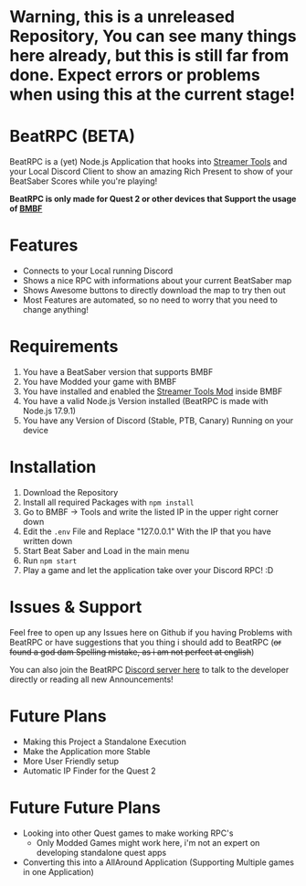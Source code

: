 # **Warning, this is a unreleased Repository, You can see many things here already, but this is still far from done. Expect errors or problems when using this at the current stage!**

# BeatRPC (BETA)
BeatRPC is a (yet) Node.js Application that hooks into [Streamer Tools](https://github.com/EnderdracheLP/streamer-tools) and your Local Discord Client to show an amazing Rich Present to show of your BeatSaber Scores while you're playing!

**BeatRPC is only made for Quest 2 or other devices that Support the usage of [BMBF]()**

# Features
* Connects to your Local running Discord
* Shows a nice RPC with informations about your current BeatSaber map
* Shows Awesome buttons to directly download the map to try then out
* Most Features are automated, so no need to worry that you need to change anything!

# Requirements
1. You have a BeatSaber version that supports BMBF
2. You have Modded your game with BMBF
3. You have installed and enabled the [Streamer Tools Mod](https://github.com/EnderdracheLP/streamer-tools) inside BMBF
4. You have a valid Node.js Version installed (BeatRPC is made with Node.js 17.9.1)
5. You have any Version of Discord (Stable, PTB, Canary) Running on your device

# Installation
1. Download the Repository
2. Install all required Packages with `npm install`
3. Go to BMBF -> Tools and write the listed IP in the upper right corner down
4. Edit the `.env` File and Replace "127.0.0.1" With the IP that you have written down
5. Start Beat Saber and Load in the main menu
6. Run `npm start`
7. Play a game and let the application take over your Discord RPC! :D

# Issues & Support
Feel free to open up any Issues here on Github if you having Problems with BeatRPC or have suggestions that you thing i should add to BeatRPC (~~or found a god dam Spelling mistake, as i am not perfect at english~~)

You can also join the BeatRPC [Discord server here]() to talk to the developer directly or reading all new Announcements! 

# Future Plans
* Making this Project a Standalone Execution
* Make the Application more Stable
* More User Friendly setup
* Automatic IP Finder for the Quest 2

# Future Future Plans
* Looking into other Quest games to make working RPC's
  * Only Modded Games might work here, i'm not an expert on developing standalone quest apps
* Converting this into a AllAround Application (Supporting Multiple games in one Application)